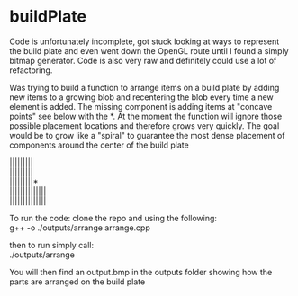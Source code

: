 # buildPlate

Code is unfortunately incomplete, got stuck looking at ways to represent the build plate and even went down the OpenGL route until I found a simply bitmap generator. Code is also very raw and definitely could use a lot of refactoring.

Was trying to build a function to arrange items on a build plate by adding new items to a growing blob and recentering the blob every time a new element is added. The missing component is adding items at "concave points" see below with the *. At the moment the function will ignore those possible placement locations and therefore grows very quickly. The goal would be to grow like a "spiral" to guarantee the most dense placement of components around the center of the build plate

|||||||||<br/>
|||||||||<br/>
|||||||||* <br/>
||||||||||||||<br/>
||||||||||||||<br/>


To run the code:
clone the repo and using the following:
<br/>
g++ -o ./outputs/arrange arrange.cpp
<br/>

then to run simply call:
<br/>
./outputs/arrange
<br/>

You will then find an output.bmp in the outputs folder showing how the parts are arranged on the build plate
